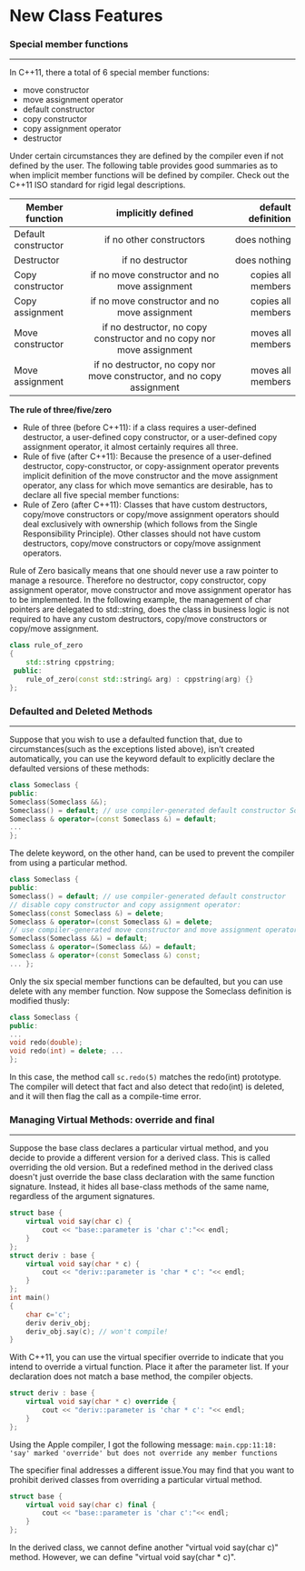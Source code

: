 # New Class Features
### Special member functions
********
In C++11, there a total of 6 special member functions:
+ move constructor
+ move assignment operator
+ default constructor
+ copy constructor
+ copy assignment operator
+ destructor

Under certain circumstances they are defined by the compiler even if not defined by the user. The following table provides good summaries as to when implicit member functions will be defined by compiler. Check out the C++11 ISO standard for rigid legal descriptions.

| Member function | implicitly defined | default definition  |
| ------------- |:-------------:| -----:|
| Default constructor	| if no other constructors| 	does nothing
| Destructor	| if no destructor|does nothing
| Copy constructor | if no move constructor and no move assignment|	copies all members
| Copy assignment | if no move constructor and no move assignment|	copies all members
| Move constructor | if no destructor, no copy constructor and no copy nor move assignment|	moves all members
| Move assignment | if no destructor, no copy nor move constructor, and no copy assignment |	moves all members

__The rule of three/five/zero__
+ Rule of three (before C++11): if a class requires a user-defined destructor, a user-defined copy constructor, or a user-defined copy assignment operator, it almost certainly requires all three.
+ Rule of five (after C++11): Because the presence of a user-defined destructor, copy-constructor, or copy-assignment operator prevents implicit definition of the move constructor and the move assignment operator, any class for which move semantics are desirable, has to declare all five special member functions:
+ Rule of Zero (after C++11): Classes that have custom destructors, copy/move constructors or copy/move assignment operators should deal exclusively with ownership (which follows from the Single Responsibility Principle). Other classes should not have custom destructors, copy/move constructors or copy/move assignment operators.

Rule of Zero basically means that one should never use a raw pointer to manage a resource. Therefore no destructor, copy constructor, copy assignment operator, move constructor and move assignment operator has to be implemented. In the following example, the management of char pointers are delegated to std::string, does the class in business logic is not required to have any custom destructors, copy/move constructors or copy/move assignment.  
```cpp
class rule_of_zero
{
    std::string cppstring;
 public:
    rule_of_zero(const std::string& arg) : cppstring(arg) {}
};
```



### Defaulted and Deleted Methods
********
Suppose that you wish to use a defaulted function that, due to circumstances(such as the exceptions listed above), isn’t created automatically, you can use the keyword default to explicitly declare the defaulted versions of these methods:
```cpp
class Someclass {
public:
Someclass(Someclass &&);
Someclass() = default; // use compiler-generated default constructor Someclass(const Someclass &) = default;
Someclass & operator=(const Someclass &) = default;
...
};
```
The delete keyword, on the other hand, can be used to prevent the compiler from using a particular method.
```cpp
class Someclass {
public:
Someclass() = default; // use compiler-generated default constructor
// disable copy constructor and copy assignment operator:
Someclass(const Someclass &) = delete;
Someclass & operator=(const Someclass &) = delete;
// use compiler-generated move constructor and move assignment operator:
Someclass(Someclass &&) = default;
Someclass & operator=(Someclass &&) = default;
Someclass & operator+(const Someclass &) const;
... };
```
Only the six special member functions can be defaulted, but you can use delete with any member function. Now suppose the Someclass definition is modified thusly:
```cpp
class Someclass {
public:
...
void redo(double);
void redo(int) = delete; ...
};
```
In this case, the method call `sc.redo(5)` matches the redo(int) prototype. The compiler will detect that fact and also detect that redo(int) is deleted, and it will then flag the call as a compile-time error.

### Managing Virtual Methods: override and final
*******
Suppose the base class declares a particular virtual method, and you decide to provide a different version for a derived class. This is called overriding the old version. But a redefined method in the derived class doesn't just override the base class declaration with the same function signature. Instead, it hides all base-class methods of the same name, regardless of the argument signatures.
```cpp
struct base {
    virtual void say(char c) {
        cout << "base::parameter is 'char c':"<< endl;
    }
};
struct deriv : base {
    virtual void say(char * c) {
        cout << "deriv::parameter is 'char * c': "<< endl;
    }
};
int main()
{
    char c='c';
    deriv deriv_obj;
    deriv_obj.say(c); // won't compile!
}
```
With C++11, you can use the virtual specifier override to indicate that you intend to override a virtual function. Place it after the parameter list. If your declaration does not match a base method, the compiler objects.
```cpp
struct deriv : base {
    virtual void say(char * c) override {
        cout << "deriv::parameter is 'char * c': "<< endl;
    }
};
```
Using the Apple compiler, I got the following message:
`main.cpp:11:18: 'say' marked 'override' but does not override any member functions`

The specifier final addresses a different issue.You may find that you want to prohibit derived classes from overriding a particular virtual method.
```cpp
struct base {
    virtual void say(char c) final {
        cout << "base::parameter is 'char c':"<< endl;
    }
};
```
In the derived class, we cannot define another "virtual void say(char c)" method. However, we can define "virtual void say(char * c)".
